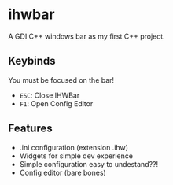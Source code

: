 # ihwbar

A GDI C++ windows bar as my first C++ project.  

## Keybinds

You must be focused on the bar!

- `ESC`: Close IHWBar
- `F1`: Open Config Editor

## Features

- .ini configuration (extension .ihw)
- Widgets for simple dev experience
- Simple configuration easy to undestand??!
- Config editor (bare bones)
